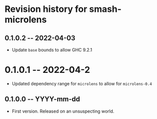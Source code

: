 # Revision history for smash-microlens

## 0.1.0.2 -- 2022-04-03

* Update `base` bounds to allow GHC 9.2.1

# 0.1.0.1 -- 2022-04-2

* Updated dependency range for `microlens` to allow for `microlens-0.4`

## 0.1.0.0 -- YYYY-mm-dd

* First version. Released on an unsuspecting world.
